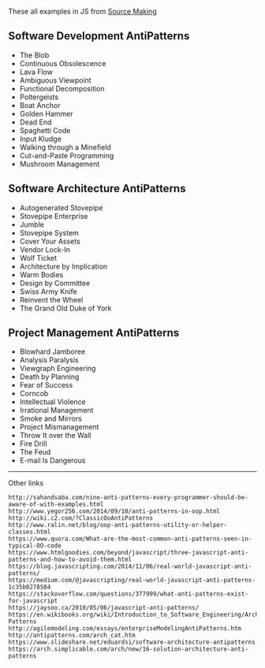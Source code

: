 These all examples in JS from [Source Making](https://sourcemaking.com/antipatterns/software-development-antipatterns)

## Software Development AntiPatterns
* The Blob
* Continuous Obsolescence
* Lava Flow
* Ambiguous Viewpoint
* Functional Decomposition
* Poltergeists
* Boat Anchor
* Golden Hammer
* Dead End
* Spaghetti Code
* Input Kludge
* Walking through a Minefield
* Cut-and-Paste Programming
* Mushroom Management

## Software Architecture AntiPatterns
* Autogenerated Stovepipe
* Stovepipe Enterprise
* Jumble
* Stovepipe System
* Cover Your Assets
* Vendor Lock-In
* Wolf Ticket
* Architecture by Implication
* Warm Bodies
* Design by Committee
* Swiss Army Knife
* Reinvent the Wheel
* The Grand Old Duke of York

## Project Management AntiPatterns
* Blowhard Jamboree
* Analysis Paralysis
* Viewgraph Engineering
* Death by Planning
* Fear of Success
* Corncob
* Intellectual Violence
* Irrational Management
* Smoke and Mirrors
* Project Mismanagement
* Throw It over the Wall
* Fire Drill
* The Feud
* E-mail Is Dangerous

----

Other links
```
http://sahandsaba.com/nine-anti-patterns-every-programmer-should-be-aware-of-with-examples.html
http://www.yegor256.com/2014/09/10/anti-patterns-in-oop.html
http://wiki.c2.com/?ClassicOoAntiPatterns
http://www.ralin.net/blog/oop-anti-patterns-utility-or-helper-classes.html
https://www.quora.com/What-are-the-most-common-anti-patterns-seen-in-typical-OO-code
https://www.htmlgoodies.com/beyond/javascript/three-javascript-anti-patterns-and-how-to-avoid-them.html
https://blog.javascripting.com/2014/11/06/real-world-javascript-anti-patterns/
https://medium.com/@javascripting/real-world-javascript-anti-patterns-1c35b0278584
https://stackoverflow.com/questions/377999/what-anti-patterns-exist-for-javascript
https://jaysoo.ca/2010/05/06/javascript-anti-patterns/
https://en.wikibooks.org/wiki/Introduction_to_Software_Engineering/Architecture/Anti-Patterns
http://agilemodeling.com/essays/enterpriseModelingAntiPatterns.htm
http://antipatterns.com/arch_cat.htm
https://www.slideshare.net/eduardsi/software-architecture-antipatterns
https://arch.simplicable.com/arch/new/16-solution-architecture-anti-patterns

```

